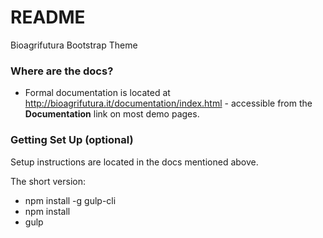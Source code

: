 # README #

Bioagrifutura Bootstrap Theme 

### Where are the docs? ###

* Formal documentation is located at http://bioagrifutura.it/documentation/index.html - accessible from the **Documentation** link on most demo pages.


### Getting Set Up (optional) ###

Setup instructions are located in the docs mentioned above.

The short version:

* npm install -g gulp-cli
* npm install
* gulp


